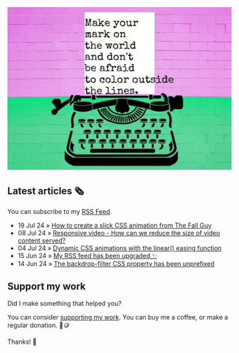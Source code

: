 ![animated image showing a typewriter typing out the following message: leave your mark on the world and dont be afraid to color outside of the lines. The word outside goes outside of the piece of paper](img/mark-on-the-world.webp)

## Latest articles 🗞️

You can subscribe to my [RSS Feed](https://www.roboleary.net/feed.xml).

<!-- BLOG:START -->
 - 19 Jul 24 » [How to create a slick CSS animation from The Fall Guy](https://www.roboleary.net/blog/the-fall-guy/)
 - 08 Jul 24 » [Responsive video - How can we reduce the size of video content served?](https://www.roboleary.net/blog/responsive-video/)
 - 04 Jul 24 » [Dynamic CSS animations with the linear&lpar;&rpar; easing function](https://blog.logrocket.com/dynamic-css-animations-linear-easing-function/)
 - 15 Jun 24 » [My RSS feed has been upgraded ✨](https://www.roboleary.net/blog/feed-update/)
 - 14 Jun 24 » [The backdrop-filter CSS property has been unprefixed](https://www.roboleary.net/blog/unprefixing-backdrop-filter/)<!-- BLOG:END -->

## Support my work

Did I make something that helped you?

You can consider [supporting my work](https://ko-fi.com/roboleary). You can buy me a coffee, or make a regular donation. 🌈🪙

Thanks! 🙏
